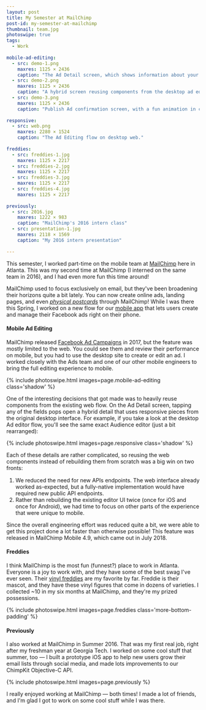 ```yaml
---
layout: post
title: My Semester at MailChimp
post-id: my-semester-at-mailchimp
thumbnail: team.jpg
photoswipe: true
tags: 
  - Work
    
mobile-ad-editing:
  - src: demo-1.png
    maxres: 1125 × 2436
    caption: "The Ad Detail screen, which shows information about your ad. This used to be readonly on Mobile, but it's now fully editable on Mobile."
  - src: demo-2.png
    maxres: 1125 × 2436
    caption: "A hybrid screen reusing components from the desktop ad editing flow."
  - src: demo-3.png
    maxres: 1125 × 2436
    caption: "Publish Ad confirmation screen, with a fun animation in classic MailChimp style."
    
responsive:
  - src: web.png
    maxres: 2280 × 1524
    caption: "The Ad Editing flow on desktop web."
    
freddies:
  - src: freddies-1.jpg
    maxres: 1125 × 2217
  - src: freddies-2.jpg
    maxres: 1125 × 2217
  - src: freddies-3.jpg
    maxres: 1125 × 2217
  - src: freddies-4.jpg
    maxres: 1125 × 2217
    
previously:
  - src: 2016.jpg
    maxres: 1222 × 983
    caption: "MailChimp's 2016 intern class"
  - src: presentation-1.jpg
    maxres: 2118 × 1569
    caption: "My 2016 intern presentation"
    
---
```


This semester, I worked part-time on the mobile team at [MailChimp](htts://mailchimp.com) here in Atlanta. This was my second time at MailChimp (I interned on the same team in 2016), and I had even more fun this time around!

MailChimp used to focus exclusively on email, but they've been broadening their horizons quite a bit lately. You can now create online ads, landing pages, and even [*physical postcards*](https://mailchimp.com/features/postcards-beta/) through MailChimp! While I was there this Spring, I worked on a new flow for our [mobile app](https://mailchimp.com/features/mailchimp-mobile/) that lets users create and manage their Facebook ads right on their phone. 

<!--break-->

<h4>Mobile Ad Editing</h4>

MailChimp released [Facebook Ad Campaigns](https://mailchimp.com/features/facebook-ads/) in 2017, but the feature was mostly limited to the web. You could see them and review their performance on mobile, but you had to use the desktop site to create or edit an ad. I worked closely with the Ads team and one of our other mobile engineers to bring the full editing experience to mobile.

{% include photoswipe.html images=page.mobile-ad-editing class='shadow' %}

One of the interesting decisions that got made was to heavily reuse components from the existing web flow. On the Ad Detail screen, tapping any of the fields pops open a hybrid detail that uses responsive pieces from the original desktop interface. For example, if you take a look at the desktop Ad editor flow, you'll see the same exact Audience editor (just a bit rearranged): 

{% include photoswipe.html images=page.responsive class='shadow' %}

<p style="margin-bottom: 15px">Each of these details are rather complicated, so reusing the web components instead of rebuilding them from scratch was a big win on two fronts:</p>

 1. We reduced the need for new APIs endpoints. The web interface already worked as-expected, but a fully-native implementation would have required new public API endpoints.
 2. Rather than rebuilding the existing editor UI twice (once for iOS and once for Android), we had time to focus on other parts of the experience that were unique to mobile. 

Since the overall engineering effort was reduced quite a bit, we were able to get this project done a lot faster than otherwise possible! This feature was released in MailChimp Mobile 4.9, which came out in July 2018.
 
<h4>Freddies</h4>

I think MailChimp is the most fun (funnest?) place to work in Atlanta. Everyone is a joy to work with, and they have some of the best swag I've ever seen. Their [vinyl freddies](https://blog.mailchimp.com/behind-our-surprise-toy-giveaway/) are my favorite by far. Freddie is their mascot, and they have these vinyl figures that come in dozens of varieties. I collected ~10 in my six months at MailChimp, and they're my prized possessions. 
 
{% include photoswipe.html images=page.freddies class='more-bottom-padding' %}

<h4>Previously</h4>

I also worked at MailChimp in Summer 2016. That was my first real job, right after my freshman year at Georgia Tech. I worked on some cool stuff that summer, too &mdash; I built a prototype iOS app to help new users grow their email lists through social media, and made lots improvements to our ChimpKit Objective-C API.

{% include photoswipe.html images=page.previously %}

I really enjoyed working at MailChimp &mdash; both times! I made a lot of friends, and I'm glad I got to work on some cool stuff while I was there.
 
